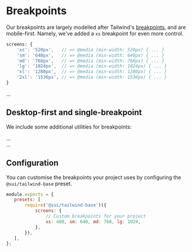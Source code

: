 # Breakpoints
Our breakpoints are largely modelled after Tailwind's [breakpoints](https://tailwindcss.com/docs/breakpoints), and are mobile-first. Namely, we've added a `xs` breakpoint for even more control.

```js
screens: {
    'xs': '520px',   // => @media (min-width: 520px) { ... }
    'sm': '640px',   // => @media (min-width: 640px) { ... }
    'md': '768px',   // => @media (min-width: 768px) { ... }
    'lg': '1024px',  // => @media (min-width: 1024px) { ... }
    'xl': '1280px',  // => @media (min-width: 1280px) { ... }
    '2xl': '1536px', // => @media (min-width: 1536px) { ... }
}
```

<code-preview body-id="breakpoint-example" heading="Breakpoints - Mobile-first">
    <div class="bg-purple-500 xs:bg-red-500 sm:bg-yellow-500 md:bg-primary-500 lg:bg-teriary-500 xl:bg-orange-500 2xl:bg-green-500">
        ...
    </div>
</code-preview>

## Desktop-first and single-breakpoint
We include some additional utilities for breakpoints:

<code-preview body-id="breakpoint-example" heading="Breakpoints - Desktop-first">
    <div class="bg-purple-500 to-xs:bg-red-500 to-sm:bg-yellow-500 to-md:bg-primary-500 to-lg:bg-teriary-500 to-xl:bg-orange-500 to-2xl:bg-green-500">
        ...
    </div>
</code-preview>

<code-preview body-id="breakpoint-example" heading="Breakpoints - md-only">
    <div class="bg-purple-500 md-only:bg-green-500">
        ...
    </div>
</code-preview>

## Configuration
You can customise the breakpoints your project uses by configuring the `@sui/tailwind-base` preset.

 ```js
module.exports = {
    presets: [
        require('@sui/tailwind-base')({
            screens: {
                // Custom breakpoints for your project
                xs: 480, sm: 640, md: 768, lg: 1024,
            },
        }),
    ],
};
```
